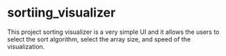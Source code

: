 # sortiing_visualizer
This project sorting visualizer is a very simple UI and it allows the users to select the sort algorithm, select the array size, and speed of the visualization. 
